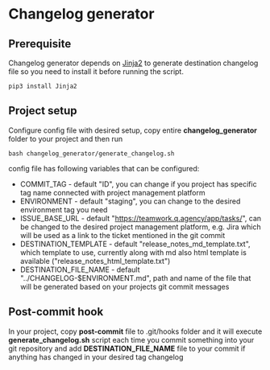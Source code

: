 # Changelog generator

## Prerequisite
Changelog generator depends on [Jinja2](https://jinja.palletsprojects.com) to 
generate destination changelog file so you need to install it before running the script.
```
pip3 install Jinja2
```

## Project setup
Configure config file with desired setup, copy entire **changelog_generator** folder 
to your project and then run
```
bash changelog_generator/generate_changelog.sh
```
config file has following variables that can be configured:
* COMMIT_TAG - default "ID", you can change if you project has specific tag name 
connected with project management platform
* ENVIRONMENT - default "staging", you can change to the desired environment tag
you need
* ISSUE_BASE_URL - default "https://teamwork.q.agency/app/tasks/", can be changed
to the desired project management platform, e.g. Jira which will be used as a 
link to the ticket mentioned in the git commit
* DESTINATION_TEMPLATE - default "release_notes_md_template.txt", which template
to use, currently along with md also html template is available 
("release_notes_html_template.txt")
* DESTINATION_FILE_NAME - default "../CHANGELOG-$ENVIRONMENT.md", path and name 
of the file that will be generated based on your projects git commit messages

## Post-commit hook
In your project, copy **post-commit** file to .git/hooks folder and it will execute 
**generate_changelog.sh** script each time you commit something into your git 
repository and add **DESTINATION_FILE_NAME** file to your commit if anything has changed
in your desired tag changelog
